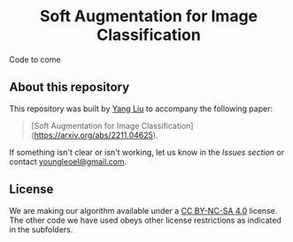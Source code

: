 <h1 align="center">
Soft Augmentation for Image Classification
</h1>

Code to come

## About this repository

This repository was built by <a href="https://scholar.google.com/citations?user=nVWQwHkAAAAJ&hl" target="_blank">Yang&nbsp;Liu</a> to accompany the following paper:

> [Soft Augmentation for Image Classification] (https://arxiv.org/abs/2211.04625).


If something isn't clear or isn't working, let us know in the *Issues section* or contact [youngleoel@gmail.com](mailto:youngleoel@gmail.com).

## License

We are making our algorithm available under a [CC BY-NC-SA 4.0](https://creativecommons.org/licenses/by-nc-sa/4.0/) license. The other code we have used obeys other license restrictions as indicated in the subfolders.

